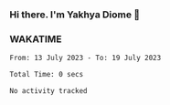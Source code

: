 ### Hi there. I'm Yakhya Diome 👋

### WAKATIME
<!--START_SECTION:waka-->

```txt
From: 13 July 2023 - To: 19 July 2023

Total Time: 0 secs

No activity tracked
```

<!--END_SECTION:waka-->
